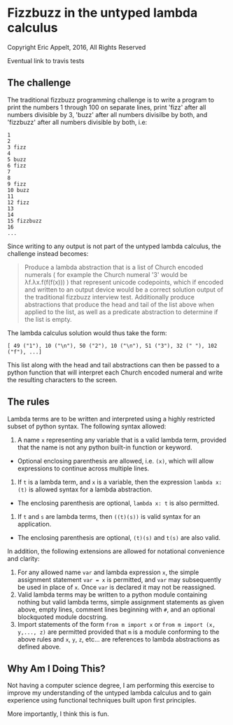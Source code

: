 # Fizzbuzz in the untyped lambda calculus

Copyright Eric Appelt, 2016, All Rights Reserved

Eventual link to travis tests

## The challenge

The traditional fizzbuzz programming challenge is to write a
program to print the numbers 1 through 100 on separate lines,
print 'fizz' after all numbers divisible by 3, 'buzz' after all
numbers divisilbe by both, and 'fizzbuzz' after all numbers
divisible by both, i.e:

```
1
2
3 fizz
4
5 buzz
6 fizz
7
8
9 fizz
10 buzz
11
12 fizz
13
14
15 fizzbuzz
16
...
```

Since writing to any output is not part of the untyped lambda calculus,
the challenge instead becomes:

> Produce a lambda abstraction that is a list of Church encoded numerals
> ( for example the Church numeral '3' would be λf.λx.f(f(f(x))) )
> that represent unicode codepoints, which if encoded and written to
> an output device would be a correct solution output of the traditional
> fizzbuzz interview test. Additionally produce abstractions 
> that produce the head and tail of the list above when applied to the list,
> as well as a predicate abstraction to determine if the list is empty.

The lambda calculus solution would thus take the form:

```
[ 49 ("1"), 10 ("\n"), 50 ("2"), 10 ("\n"), 51 ("3"), 32 (" "), 102 ("f"), ...]
```

This list along with the head and tail abstractions can then be passed to
a python function that will interpret each Church encoded numeral and write
the resulting characters to the screen.

## The rules

Lambda terms are to be written and interpreted using a highly restricted
subset of python syntax. The following syntax allowed:

1. A name `x` representing any variable that is a valid lambda term, provided
that the name is not any python built-in function or keyword.
  * Optional enclosing parenthesis are allowed, i.e. `(x)`, which will
    allow expressions to continue across multiple lines.
1. If `t` is a lambda term, and `x` is a variable, then the expression
`lambda x: (t)` is allowed syntax for a lambda abstraction.
  * The enclosing parenthesis are optional, `lambda x: t` is also permitted.
1. If `t` and `s` are lambda terms, then `((t)(s))` is valid syntax for
an application.
  * The enclosing parenthesis are optional, `(t)(s)` and `t(s)` are also valid.

In addition, the following extensions are allowed for notational
convenience and clarity:

1. For any allowed name `var` and lambda expression `x`, the
simple assignment statement `var = x` is permitted, and `var`
may subsequently be used in place of `x`. Once `var` is declared
it may not be reassigned.
1. Valid lambda terms may be written to a python module containing nothing
but valid lambda terms, simple assignment statements as given above,
empty lines, comment lines beginning with `#`, and an optional
blockquoted module docstring.
1. Import statements of the form `from m import x` or
`from m import (x, y,..., z)` are permitted provided that `m` is a module
conforming to the above rules and `x`, `y`, `z`, etc... are references
to lambda abstractions as defined above.

## Why Am I Doing This?

Not having a computer science degree, I am performing this exercise
to improve my understanding of the untyped lambda calculus and to
gain experience using functional techniques built upon first principles.

More importantly, I think this is fun.
